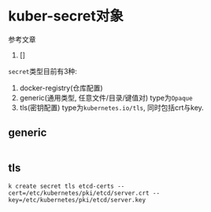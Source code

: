 # kuber-secret对象

参考文章

1. []

`secret`类型目前有3种: 

1. docker-registry(仓库配置)
2. generic(通用类型, 任意文件/目录/键值对) type为`Opaque`
3. tls(密钥配置) type为`kubernetes.io/tls`, 同时包括crt与key.

## generic

```

```

## tls

```
k create secret tls etcd-certs --cert=/etc/kubernetes/pki/etcd/server.crt --key=/etc/kubernetes/pki/etcd/server.key
```

